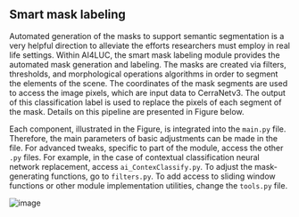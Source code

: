 ## Smart mask labeling

Automated generation of the masks to support semantic segmentation is a very helpful direction to alleviate the efforts researchers must employ in real life settings. Within AI4LUC, the smart mask labeling module provides the automated mask generation and labeling. The masks are created via filters, thresholds, and morphological operations algorithms in order to segment the elements of the scene. The coordinates of the mask segments are used to access the image pixels, which are input data to CerraNetv3. The output of this classification label is used to replace the pixels of each segment of the mask. Details on this pipeline are presented in Figure below.

Each component, illustrated in the Figure, is integrated into the `main.py` file. Therefore, the main parameters of basic adjustments can be made in the file. For advanced tweaks, specific to part of the module, access the other `.py` files. For example, in the case of contextual classification neural network replacement, access `ai_ContexClassify.py`. To adjust the mask-generating functions, go to `filters.py`. To add access to sliding window functions or other module implementation utilities, change the `tools.py` file.

![image](../set_page/img/smartlabelmask.jpeg)
